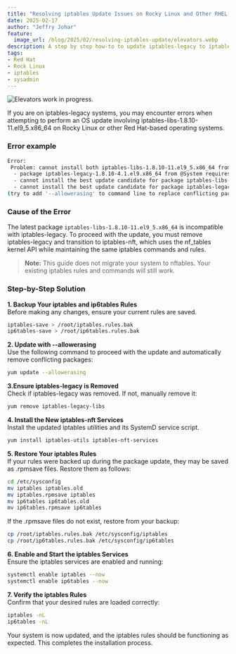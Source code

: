 ```yaml
---
title: "Resolving iptables Update Issues on Rocky Linux and Other RHEL-Based Systems"
date: 2025-02-17
author: "Jeffry Johar"
feature: 
  image_url: /blog/2025/02/resolving-iptables-update/elevators.webp
description: A step by step how-to to update iptables-legacy to iptables-nft 
tags:
- Red Hat
- Rock Linux
- iptables
- sysadmin
---
```


![Elevators work in progress.](/blog/2025/02/resolving-iptables-update/elevators.webp)
<!-- https://www.pexels.com/photo/elevator-and-renovation-27595304/ --> 

If you are on iptables-legacy systems, you may encounter errors when attempting to perform an OS update involving iptables-libs-1.8.10-11.el9_5.x86_64 on Rocky Linux or other Red Hat-based operating systems.

### Error example
```bash
Error:
 Problem: cannot install both iptables-libs-1.8.10-11.el9_5.x86_64 from baseos and iptables-libs-1.8.10-4.el9_4.x86_64 from @System
  - package iptables-legacy-1.8.10-4.1.el9.x86_64 from @System requires (iptables-libs(x86-64) = 1.8.10-4.el9 or iptables-libs(x86-64) = 1.8.10-4.el9_4), but none of the providers can be installed
  - cannot install the best update candidate for package iptables-libs-1.8.10-4.el9_4.x86_64
  - cannot install the best update candidate for package iptables-legacy-1.8.10-4.1.el9.x86_64
(try to add '--allowerasing' to command line to replace conflicting packages or '--skip-broken' to skip uninstallable packages or '--nobest' to use not only best candidate packages)
```	

### Cause of the Error

The latest package `iptables-libs-1.8.10-11.el9_5.x86_64` is incompatible with iptables-legacy. To proceed with the update, you must remove iptables-legacy and transition to iptables-nft, which uses the nf_tables kernel API while maintaining the same iptables commands and rules.

> **Note:** This guide does not migrate your system to nftables. Your existing iptables rules and commands will still work.

### Step-by-Step Solution
**1. Backup Your iptables and ip6tables Rules**
<br>Before making any changes, ensure your current rules are saved.
```bash
iptables-save > /root/iptables.rules.bak
ip6tables-save > /root/ip6tables.rules.bak
```
**2. Update with --allowerasing**
<br>Use the following command to proceed with the update and automatically remove conflicting packages:
```bash
yum update --allowerasing
```
**3.Ensure iptables-legacy is Removed**
<br>Check if iptables-legacy was removed. If not, manually remove it:
```bash
yum remove iptables-legacy-libs
```
**4. Install the New iptables-nft Services**
<br>Install the updated iptables utilities and its SystemD service script. 
```bash
yum install iptables-utils iptables-nft-services
```
**5. Restore Your iptables Rules**
<br>If your rules were backed up during the package update, they may be saved as .rpmsave files. Restore them as follows:
```bash
cd /etc/sysconfig
mv iptables iptables.old
mv iptables.rpmsave iptables
mv ip6tables ip6tables.old
mv ip6tables.rpmsave ip6tables
```

If the .rpmsave files do not exist, restore from your backup:
```bash
cp /root/iptables.rules.bak /etc/sysconfig/iptables
cp /root/ip6tables.rules.bak /etc/sysconfig/ip6tables
```

**6. Enable and Start the iptables Services**
<br>Ensure the iptables services are enabled and running:
```bash
systemctl enable iptables --now
systemctl enable ip6tables --now
```

**7. Verify the iptables Rules**
<br>Confirm that your desired rules are loaded correctly:
```bash
iptables -nL
ip6tables -nL
```

Your system is now updated, and the iptables rules should be functioning as expected. This completes the installation process. 


